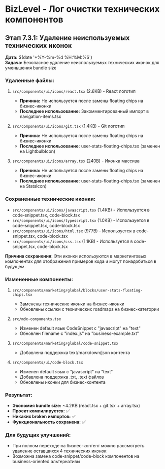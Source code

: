 # BizLevel - Лог очистки технических компонентов

## Этап 7.3.1: Удаление неиспользуемых технических иконок

**Дата:** $(date '+%Y-%m-%d %H:%M:%S')  
**Задача:** Безопасное удаление неиспользуемых технических иконок для уменьшения bundle size

### Удаленные файлы:
1. `src/components/ui/icons/react.tsx` (2.6KB) - React логотип
   - **Причина:** Не используется после замены floating chips на бизнес-иконки
   - **Последнее использование:** Закомментированный импорт в navigation-items.tsx

2. `src/components/ui/icons/git.tsx` (1.4KB) - Git логотип  
   - **Причина:** Не используется после замены floating chips на бизнес-иконки
   - **Последнее использование:** user-stats-floating-chips.tsx (заменен на LightbulbIcon)

3. `src/components/ui/icons/array.tsx` (240B) - Иконка массива
   - **Причина:** Не используется после замены floating chips на бизнес-иконки  
   - **Последнее использование:** user-stats-floating-chips.tsx (заменен на StatsIcon)

### Сохраненные технические иконки:
- `src/components/ui/icons/javascript.tsx` (1.4KB) - Используется в code-snippet.tsx, code-block.tsx
- `src/components/ui/icons/typescript.tsx` (1.0KB) - Используется в code-snippet.tsx, code-block.tsx  
- `src/components/ui/icons/html.tsx` (977B) - Используется в code-snippet.tsx, code-block.tsx
- `src/components/ui/icons/css.tsx` (1.1KB) - Используется в code-snippet.tsx, code-block.tsx

**Причина сохранения:** Эти иконки используются в маркетинговых компонентах для отображения примеров кода и могут понадобиться в будущем.

### Измененные компоненты:
1. `src/components/marketing/global/blocks/user-stats-floating-chips.tsx`
   - Заменены технические иконки на бизнес-иконки
   - Обновлены ссылки с технических roadmaps на бизнес-категории

2. `src/mdx-components.tsx`  
   - Изменен default язык CodeSnippet с "javascript" на "text"
   - Обновлен filename с "index.js" на "business-example.txt"

3. `src/components/marketing/global/code-snippet.tsx`
   - Добавлена поддержка text/markdown/json контента

4. `src/components/ui/code-block.tsx`
   - Изменен default язык с "javascript" на "text"
   - Добавлена поддержка .txt, .text файлов
   - Обновлены иконки для бизнес-контента

### Результат:
- **Экономия bundle size:** ~4.2KB (react.tsx + git.tsx + array.tsx)
- **Проект компилируется:** ✅ 
- **Никаких broken импортов:** ✅
- **Функциональность сохранена:** ✅

### Для будущих улучшений:
- При полном переходе на бизнес-контент можно рассмотреть удаление оставшихся 4 технических иконок
- Возможна замена code-snippet/code-block компонентов на business-oriented альтернативы 
